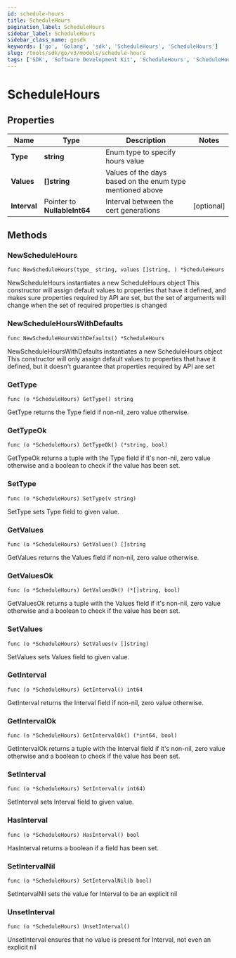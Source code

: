 ```yaml
---
id: schedule-hours
title: ScheduleHours
pagination_label: ScheduleHours
sidebar_label: ScheduleHours
sidebar_class_name: gosdk
keywords: ['go', 'Golang', 'sdk', 'ScheduleHours', 'ScheduleHours']
slug: /tools/sdk/go/v3/models/schedule-hours
tags: ['SDK', 'Software Development Kit', 'ScheduleHours', 'ScheduleHours']
---
```


# ScheduleHours

## Properties

| Name | Type | Description | Notes |
| --- | --- | --- | --- |
| **Type** | **string** | Enum type to specify hours value |
| **Values** | **[]string** | Values of the days based on the enum type mentioned above |
| **Interval** | Pointer to **NullableInt64** | Interval between the cert generations | [optional] |

## Methods

### NewScheduleHours

`func NewScheduleHours(type_ string, values []string, ) *ScheduleHours`

NewScheduleHours instantiates a new ScheduleHours object This constructor will assign default values to properties that have it defined, and makes sure properties required by API are set, but the set of arguments will change when the set of required properties is changed

### NewScheduleHoursWithDefaults

`func NewScheduleHoursWithDefaults() *ScheduleHours`

NewScheduleHoursWithDefaults instantiates a new ScheduleHours object This constructor will only assign default values to properties that have it defined, but it doesn't guarantee that properties required by API are set

### GetType

`func (o *ScheduleHours) GetType() string`

GetType returns the Type field if non-nil, zero value otherwise.

### GetTypeOk

`func (o *ScheduleHours) GetTypeOk() (*string, bool)`

GetTypeOk returns a tuple with the Type field if it's non-nil, zero value otherwise and a boolean to check if the value has been set.

### SetType

`func (o *ScheduleHours) SetType(v string)`

SetType sets Type field to given value.

### GetValues

`func (o *ScheduleHours) GetValues() []string`

GetValues returns the Values field if non-nil, zero value otherwise.

### GetValuesOk

`func (o *ScheduleHours) GetValuesOk() (*[]string, bool)`

GetValuesOk returns a tuple with the Values field if it's non-nil, zero value otherwise and a boolean to check if the value has been set.

### SetValues

`func (o *ScheduleHours) SetValues(v []string)`

SetValues sets Values field to given value.

### GetInterval

`func (o *ScheduleHours) GetInterval() int64`

GetInterval returns the Interval field if non-nil, zero value otherwise.

### GetIntervalOk

`func (o *ScheduleHours) GetIntervalOk() (*int64, bool)`

GetIntervalOk returns a tuple with the Interval field if it's non-nil, zero value otherwise and a boolean to check if the value has been set.

### SetInterval

`func (o *ScheduleHours) SetInterval(v int64)`

SetInterval sets Interval field to given value.

### HasInterval

`func (o *ScheduleHours) HasInterval() bool`

HasInterval returns a boolean if a field has been set.

### SetIntervalNil

`func (o *ScheduleHours) SetIntervalNil(b bool)`

SetIntervalNil sets the value for Interval to be an explicit nil

### UnsetInterval

`func (o *ScheduleHours) UnsetInterval()`

UnsetInterval ensures that no value is present for Interval, not even an explicit nil
